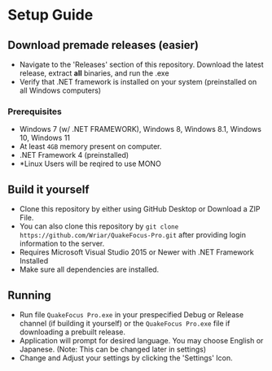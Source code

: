 # Setup Guide

## Download premade releases (easier)

* Navigate to the 'Releases' section of this repository. Download the latest release, extract **all** binaries, and run the .exe
* Verify that .NET framework is installed on your system (preinstalled on all Windows computers)

### Prerequisites
* Windows 7 (w/ .NET FRAMEWORK), Windows 8, Windows 8.1, Windows 10, Windows 11
* At least ``4GB`` memory present on computer.
* .NET Framework 4 (preinstalled)
*  *Linux Users will be reqired to use MONO

## Build it yourself

* Clone this repository by either using GitHub Desktop or Download a ZIP File.
* You can also clone this repository by ``git clone https://github.com/Wriar/QuakeFocus-Pro.git`` after providing login information to the server.
* Requires Microsoft Visual Studio 2015 or Newer with .NET Framework Installed
* Make sure all dependencies are installed.


## Running
* Run file ``QuakeFocus Pro.exe`` in your prespecified Debug or Release channel (if building it yourself) or the ``QuakeFocus Pro.exe`` file if downloading a prebuilt release.
* Application will prompt for desired language. You may choose English or Japanese. (Note: This can be changed later in settings)
* Change and Adjust your settings by clicking the 'Settings' Icon.
